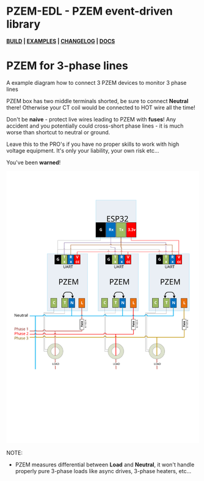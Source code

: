PZEM-EDL - PZEM event-driven library
======

__[BUILD](/docs/BUILD.md) | [EXAMPLES](/examples/README.md) | [CHANGELOG](/CHANGELOG.md) | [DOCS](/docs/README.md)__


PZEM for 3-phase lines
======

A example diagram how to connect 3 PZEM devices to monitor 3 phase lines

PZEM box has two middle terminals shorted, be sure to connect **Neutral** there! Otherwise your CT coil would be connected to HOT wire all the time!

Don't be **naive** - protect live wires leading to PZEM with **fuses**! Any accident and you potentially could cross-short phase lines - it is much worse than shortcut to neutral or ground.

Leave this to the PRO's if you have no proper skills to work with high voltage equipment. It's only your liability, your own risk etc...

You've been **warned**!

<div align="center">
  <img src="pzem_3ph.svg" width="1000" alt="pzem 3 phase wiring"/>
</div>

NOTE:
 - PZEM measures differential between **Load** and **Neutral**, it won't handle properly pure 3-phase loads like async drives, 3-phase heaters, etc...
